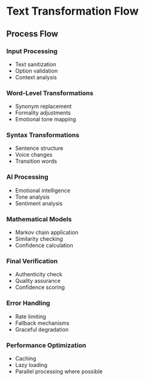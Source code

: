 # Text Transformation Flow

## Process Flow

### Input Processing

- Text sanitization
- Option validation
- Context analysis

### Word-Level Transformations

- Synonym replacement
- Formality adjustments
- Emotional tone mapping

### Syntax Transformations

- Sentence structure
- Voice changes
- Transition words

### AI Processing

- Emotional intelligence
- Tone analysis
- Sentiment analysis

### Mathematical Models

- Markov chain application
- Similarity checking
- Confidence calculation

### Final Verification

- Authenticity check
- Quality assurance
- Confidence scoring

### Error Handling

- Rate limiting
- Fallback mechanisms
- Graceful degradation

### Performance Optimization

- Caching
- Lazy loading
- Parallel processing where possible
